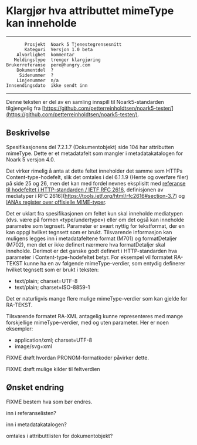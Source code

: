 Klargjør hva attributtet mimeType kan inneholde
===============================================

 ------------------  ---------------------------------
           Prosjekt  Noark 5 Tjenestegrensesnitt
           Kategori  Versjon 1.0 beta
        Alvorlighet  kommentar
       Meldingstype  trenger klargjøring
    Brukerreferanse  pere@hungry.com
        Dokumentdel  ?
         Sidenummer  ?
        Linjenummer  n/a
    Innsendingsdato  ikke sendt inn
 ------------------  ---------------------------------

Denne teksten er del av en samling innspill til Noark5-standarden
tilgjengelig fra
[https://github.com/petterreinholdtsen/noark5-tester/](https://github.com/petterreinholdtsen/noark5-tester/).

Beskrivelse
-----------

Spesifikasjonens del 7.2.1.7 (Dokumentobjekt) side 104 har attributten
mimeType.  Dette er et metadatafelt som mangler i metadatakatalogen
for Noark 5 versjon 4.0.

Det virker rimelig å anta at dette feltet inneholder det samme som
HTTPs Content-type-hodefelt, slik det omtales i del 6.1.1.9 (Hente og
overføre filer) på side 25 og 26, men det kan med fordel nevnes
eksplisitt med [referanse til hodefeltet i HTTP-standarden / IETF RFC
2616](https://tools.ietf.org/html/rfc2616#page-124), definisjonen av
mediatyper i RFC
2616](https://tools.ietf.org/html/rfc2616#section-3.7) og [IANAs
register over offisielle
MIME-typer](https://www.iana.org/assignments/media-types/media-types.xhtml).

Det er uklart fra spesifikasjonen om feltet kun skal inneholde
mediatypen (dvs. være på formen «type/undertype») eller om det også
kan inneholde parametre som tegnsett.  Parameter er svært nyttig for
tekstformat, der en kan oppgi hvilket tegnsett som er brukt.
Tilsvarende informasjon kan muligens legges inn i metadatafeltene
format (M701) og formatDetaljer (M702), men det er ikke definert
nærmere hva formatDetaljer skal inneholde.  Derimot er det ganske godt
definert i HTTP-standarden hva parameter i Content-type-hodefeltet
betyr.  For eksempel vil formatet RA-TEKST kunne ha en av følgende
mimeType-verdier, som entydig definerer hvilket tegnsett som er brukt
i teksten:

 * text/plain; charset=UTF-8
 * text/plain; charset=ISO-8859-1

Det er naturligvis mange flere mulige mimeType-verdier som kan gjelde
for RA-TEKST.

Tilsvarende formatet RA-XML antagelig kunne representeres med mange
forskjellige mimeType-verdier, med og uten parameter.  Her er noen
eksempler:

 * application/xml; charset=UTF-8
 * image/svg+xml

FIXME drøft hvordan PRONOM-formatkoder påvirker dette.

FIXME drøft mulige kilder til feltverdien

Ønsket endring
--------------

FIXME bestem hva som bør endres.

inn i referanselisten?

inn i metadatakatalogen?

omtales i attributtlisten for dokumentobjekt?
